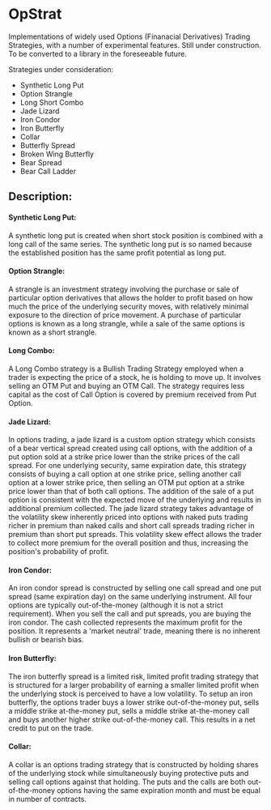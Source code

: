 # OpStrat
Implementations of  widely used Options (Finanacial Derivatives) Trading Strategies, with a number of experimental features. Still under construction. To be converted to a library in the foreseeable future.


Strategies under consideration:

* Synthetic Long Put
* Option Strangle
* Long Short Combo
* Jade Lizard
* Iron Condor
* Iron Butterfly
* Collar
* Butterfly Spread
* Broken Wing Butterfly
* Bear Spread
* Bear Call Ladder

## Description:

#### Synthetic Long Put:

A synthetic long put is created when short stock position is combined with a long call of the same series.
The synthetic long put is so named because the established position has the same profit potential as long put.

#### Option Strangle:

A strangle is an investment strategy involving the purchase or sale of particular option derivatives that allows the holder to profit based on how much the price of the underlying security moves, with relatively minimal exposure to the direction of price movement. A purchase of particular options is known as a long strangle, while a sale of the same options is known as a short strangle.

#### Long Combo:

A Long Combo strategy is a Bullish Trading Strategy employed when a trader is expecting the price of a stock, he is holding to move up. It involves selling an OTM Put and buying an OTM Call. The strategy requires less capital as the cost of Call Option is covered by premium received from Put Option.

#### Jade Lizard:

In options trading, a jade lizard is a custom option strategy which consists of a bear vertical spread created using call options, with the addition of a put option sold at a strike price lower than the strike prices of the call spread. For one underlying security, same expiration date, this strategy consists of buying a call option at one strike price, selling another call option at a lower strike price, then selling an OTM put option at a strike price lower than that of both call options. The addition of the sale of a put option is consistent with the expected move of the underlying and results in additional premium collected. The jade lizard strategy takes advantage of the volatility skew inherently priced into options with naked puts trading richer in premium than naked calls and short call spreads trading richer in premium than short put spreads. This volatility skew effect allows the trader to collect more premium for the overall position and thus, increasing the position's probability of profit. 

#### Iron Condor:

An iron condor spread is constructed by selling one call spread and one put spread (same expiration day) on the same underlying instrument.
All four options are typically out-of-the-money (although it is not a strict requirement). When you sell the call and put spreads, you are buying the iron condor. The cash collected represents the maximum profit for the position.
It represents a 'market neutral' trade, meaning there is no inherent bullish or bearish bias.

#### Iron Butterfly:

The iron butterfly spread is a limited risk, limited profit trading strategy that is structured for a larger probability of earning a smaller limited profit when the underlying stock is perceived to have a low volatility. To setup an iron butterfly, the options trader buys a lower strike out-of-the-money put, sells a middle strike at-the-money put, sells a middle strike at-the-money call and buys another higher strike out-of-the-money call. This results in a net credit to put on the trade. 

#### Collar:

A collar is an options trading strategy that is constructed by holding shares of the underlying stock while simultaneously buying protective puts and selling call options against that holding. The puts and the calls are both out-of-the-money options having the same expiration month and must be equal in number of contracts. 

